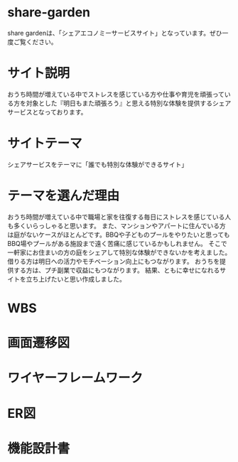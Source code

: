 # share-garden
share gardenは、「シェアエコノミーサービスサイト」となっています。ぜひ一度ご覧ください。
# サイト説明

おうち時間が増えている中でストレスを感じている方や仕事や育児を頑張っている方を対象とした『明日もまた頑張ろう』と思える特別な体験を提供するシェアサービスとなっております。	

# サイトテーマ
シェアサービスをテーマに「誰でも特別な体験ができるサイト」

# テーマを選んだ理由
おうち時間が増えている中で職場と家を往復する毎日にストレスを感じている人も多くいらっしゃると思います。
また、マンションやアパートに住んでいる方は庭がないケースがほとんどです。BBQや子どものプールをやりたいと思ってもBBQ場やプールがある施設まで遠く苦痛に感じているかもしれません。
そこで一軒家にお住まいの方の庭をシェアして特別な体験ができないかを考えました。
借りる方は明日への活力やモチベーション向上にもつながります。
おうちを提供する方は、プチ副業で収益にもつながります。
結果、ともに幸せになれるサイトを立ち上げたいと思い作成しました。

# WBS

# 画面遷移図

# ワイヤーフレームワーク

# ER図
# 機能設計書

